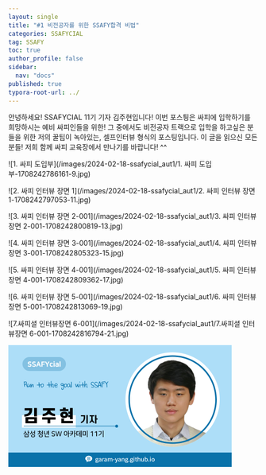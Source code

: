 ```yaml
---
layout: single
title: "#1 비전공자를 위한 SSAFY합격 비법"
categories: SSAFYCIAL
tag: SSAFY
toc: true
author_profile: false
sidebar:
  nav: "docs"  
published: true
typora-root-url: ../
---
```

안녕하세요! SSAFYCIAL 11기 기자 김주현입니다!
이번 포스틩은 싸피에 입학하기를 희망하시는 예비 싸피인들을 위한! 그 중에서도 비전공자 트랙으로 입학을 하고싶은 분들을 위한 저의 꿀팁이 녹아있는, 셀프인터뷰 형식의 포스팅입니다. 이 글을 읽으신 모든 분들! 저희 함께 싸피 교육장에서 만나기를 바랍니다! ^^

![1. 싸피 도입부](/images/2024-02-18-ssafycial_aut1/1. 싸피 도입부-1708242786161-9.jpg)

![2. 싸피 인터뷰 장면 1](/images/2024-02-18-ssafycial_aut1/2. 싸피 인터뷰 장면 1-1708242797053-11.jpg)

![3. 싸피 인터뷰 장면 2-001](/images/2024-02-18-ssafycial_aut1/3. 싸피 인터뷰 장면 2-001-1708242800819-13.jpg)

![4. 싸피 인터뷰 장면 3-001](/images/2024-02-18-ssafycial_aut1/4. 싸피 인터뷰 장면 3-001-1708242805323-15.jpg)

![5. 싸피 인터뷰 장면 4-001](/images/2024-02-18-ssafycial_aut1/5. 싸피 인터뷰 장면 4-001-1708242809362-17.jpg)

![6. 싸피 인터뷰 장면 5-001](/images/2024-02-18-ssafycial_aut1/6. 싸피 인터뷰 장면 5-001-1708242813069-19.jpg)

![7.싸피셜 인터뷰장면 6-001](/images/2024-02-18-ssafycial_aut1/7.싸피셜 인터뷰장면 6-001-1708242816794-21.jpg)

<img src="/images/2024-02-18-ssafycial_aut1/11기_구미_김주현-1708242820675-23.png" alt="11기_구미_김주현" style="zoom:50%;" />
